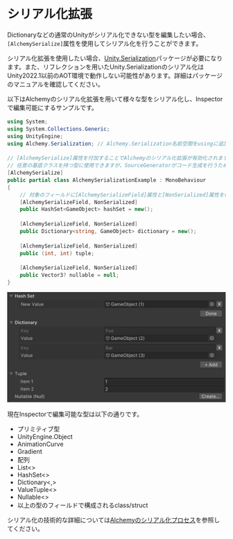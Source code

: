 # シリアル化拡張

Dictionaryなどの通常のUnityがシリアル化できない型を編集したい場合、`[AlchemySerialize]`属性を使用してシリアル化を行うことができます。

シリアル化拡張を使用したい場合、[Unity.Serialization](https://docs.unity3d.com/Packages/com.unity.serialization@3.1/manual/index.html)パッケージが必要になります。また、リフレクションを用いたUnity.Serializationのシリアル化はUnity2022.1以前のAOT環境で動作しない可能性があります。詳細はパッケージのマニュアルを確認してください。

以下はAlchemyのシリアル化拡張を用いて様々な型をシリアル化し、Inspectorで編集可能にするサンプルです。

```cs
using System;
using System.Collections.Generic;
using UnityEngine;
using Alchemy.Serialization; // Alchemy.Serialization名前空間をusingに追加

// [AlchemySerialize]属性を付加することでAlchemyのシリアル化拡張が有効化されます。
// 任意の基底クラスを持つ型に使用できますが、SourceGeneratorがコード生成を行うため対象型はpartialである必要があります。
[AlchemySerialize]
public partial class AlchemySerializationExample : MonoBehaviour
{
    // 対象のフィールドに[AlchemySerializeField]属性と[NonSerialized]属性を付加します。
    [AlchemySerializeField, NonSerialized]
    public HashSet<GameObject> hashSet = new();

    [AlchemySerializeField, NonSerialized]
    public Dictionary<string, GameObject> dictionary = new();

    [AlchemySerializeField, NonSerialized]
    public (int, int) tuple;

    [AlchemySerializeField, NonSerialized]
    public Vector3? nullable = null;
}
```

![img](../../images/img-serialization-sample.png)

現在Inspectorで編集可能な型は以下の通りです。

* プリミティブ型
* UnityEngine.Object
* AnimationCurve
* Gradient
* 配列
* List<>
* HashSet<>
* Dictionary<,>
* ValueTuple<>
* Nullable<>
* 以上の型のフィールドで構成されるclass/struct

シリアル化の技術的な詳細については[Alchemyのシリアル化プロセス](alchemy-serialization-process.md)を参照してください。